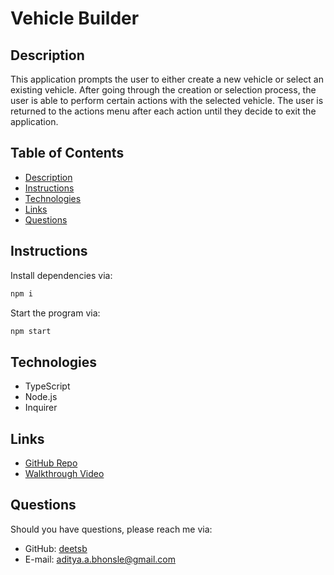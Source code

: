 # Vehicle Builder

## Description
This application prompts the user to either create a new vehicle or select an existing vehicle. After going through the creation or selection process, the user is able to perform certain actions with the selected vehicle. The user is returned to the actions menu after each action until they decide to exit the application.

## Table of Contents
- [Description](#description)
- [Instructions](#instructions)
- [Technologies](#technologies)
- [Links](#links)
- [Questions](#questions)

## Instructions
Install dependencies via:
```bash
npm i
```
Start the program via:
```bash
npm start
```

## Technologies
- TypeScript
- Node.js
- Inquirer

## Links
- [GitHub Repo](https://github.com/deetsb/vehicle-builder)
- [Walkthrough Video](https://drive.google.com/file/d/1_Y8Avoe7gQ0BTh1yzjXpo5r54PGH0nNB/view?usp=sharing)

## Questions
Should you have questions, please reach me via:
- GitHub: [deetsb](https://github.com/deetsb)
- E-mail: [aditya.a.bhonsle@gmail.com](mailto:aditya.a.bhonsle@gmail.com)